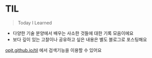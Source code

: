 # TIL

> Today I Learned

- 다양한 기술 분양에서 배우는 사소한 것들에 대한 기록 모음이에요
- 보다 깊이 있는 고찰이나 공유하고 싶은 내용은 별도 블로그로 포스팅해요

[opjt.github.io/til](https://opjt.github.io/TIL/Tech/tech_index.html) 에서 검색기능을 이용할 수 있어요  


